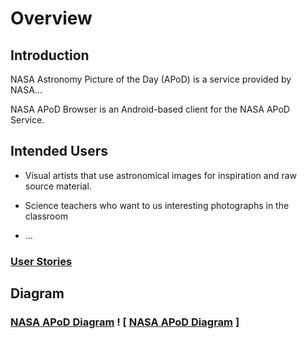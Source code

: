# Overview

## Introduction

NASA Astronomy Picture of the Day (APoD) is a service provided by NASA...

NASA APoD Browser is an Android-based client for the NASA APoD Service.

## Intended Users

* Visual artists that use astronomical images for inspiration and raw source material.

* Science teachers who want to us interesting photographs in the classroom 

* &hellip;

### [User Stories](user-stories.md)

## Diagram

### [NASA APoD Diagram](NASA.APoD.Diagram.png) ! [ [NASA APoD Diagram](NASA.APoD.Diagram.pdf) ]
